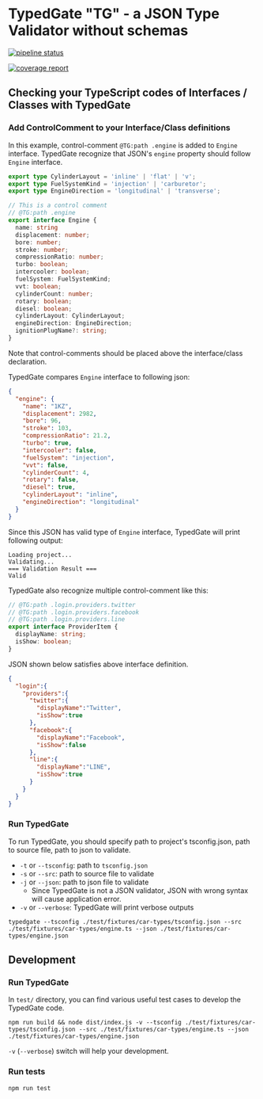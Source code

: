 TypedGate "TG" - a JSON Type Validator without schemas
======================================================

[![pipeline status](https://git.l.twogate.net/fanapp/crayon-types-validator/badges/master/pipeline.svg)](https://git.l.twogate.net/fanapp/crayon-types-validator/commits/master)

[![coverage report](https://git.l.twogate.net/fanapp/crayon-types-validator/badges/master/coverage.svg)](https://git.l.twogate.net/fanapp/crayon-types-validator/commits/master)

## Checking your TypeScript codes of Interfaces / Classes with TypedGate
### Add ControlComment to your Interface/Class definitions

In this example, control-comment `@TG:path .engine` is added to `Engine` interface.
TypedGate recognize that JSON's `engine` property should follow `Engine` interface.

```typescript
export type CylinderLayout = 'inline' | 'flat' | 'v';
export type FuelSystemKind = 'injection' | 'carburetor';
export type EngineDirection = 'longitudinal' | 'transverse';

// This is a control comment
// @TG:path .engine
export interface Engine {
  name: string
  displacement: number;
  bore: number;
  stroke: number;
  compressionRatio: number;
  turbo: boolean;
  intercooler: boolean;
  fuelSystem: FuelSystemKind;
  vvt: boolean;
  cylinderCount: number;
  rotary: boolean;
  diesel: boolean;
  cylinderLayout: CylinderLayout;
  engineDirection: EngineDirection;
  ignitionPlugName?: string;
}
```

Note that control-comments should be placed above the interface/class declaration.

TypedGate compares `Engine` interface to following json:

```json
{
  "engine": {
    "name": "1KZ",
    "displacement": 2982,
    "bore": 96,
    "stroke": 103,
    "compressionRatio": 21.2,
    "turbo": true,
    "intercooler": false,
    "fuelSystem": "injection",
    "vvt": false,
    "cylinderCount": 4,
    "rotary": false,
    "diesel": true,
    "cylinderLayout": "inline",
    "engineDirection": "longitudinal"
  }
}
```

Since this JSON has valid type of `Engine` interface, TypedGate will print following output:

```
Loading project...
Validating...
=== Validation Result ===
Valid
```

TypedGate also recognize multiple control-comment like this:

```typescript
// @TG:path .login.providers.twitter
// @TG:path .login.providers.facebook
// @TG:path .login.providers.line
export interface ProviderItem {
  displayName: string;
  isShow: boolean;
}
```

JSON shown below satisfies above interface definition.

```json
{
  "login":{
    "providers":{
      "twitter":{
        "displayName":"Twitter",
        "isShow":true
      },
      "facebook":{
        "displayName":"Facebook",
        "isShow":false
      },
      "line":{
        "displayName":"LINE",
        "isShow":true
      }
    }
  }
}
```

### Run TypedGate

To run TypedGate, you should specify path to project's tsconfig.json, path to source file, path to json to validate.

- `-t` or `--tsconfig`: path to `tsconfig.json`
- `-s` or `--src`: path to source file to validate
- `-j` or `--json`: path to json file to validate
    - Since TypedGate is not a JSON validator, JSON with wrong syntax will cause application error.
- `-v` or `--verbose`: TypedGate will print verbose outputs

```
typedgate --tsconfig ./test/fixtures/car-types/tsconfig.json --src ./test/fixtures/car-types/engine.ts --json ./test/fixtures/car-types/engine.json
```

## Development
### Run TypedGate
In `test/` directory, you can find various useful test cases to develop the TypedGate code.

```
npm run build && node dist/index.js -v --tsconfig ./test/fixtures/car-types/tsconfig.json --src ./test/fixtures/car-types/engine.ts --json ./test/fixtures/car-types/engine.json
```

`-v` (`--verbose`) switch will help your development.

### Run tests
```
npm run test
```
